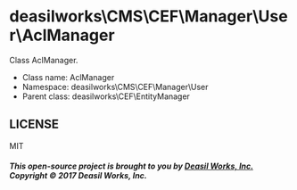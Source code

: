 deasilworks\CMS\CEF\Manager\User\AclManager
===============

Class AclManager.




* Class name: AclManager
* Namespace: deasilworks\CMS\CEF\Manager\User
* Parent class: deasilworks\CEF\EntityManager









## LICENSE

MIT

##### This open-source project is brought to you by [Deasil Works, Inc.](http://deasil.works/) Copyright &copy; 2017 Deasil Works, Inc.